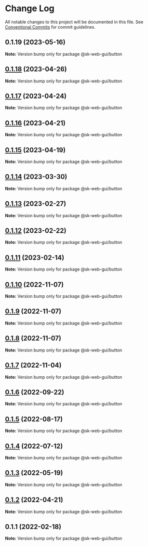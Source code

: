 # Change Log

All notable changes to this project will be documented in this file.
See [Conventional Commits](https://conventionalcommits.org) for commit guidelines.

## 0.1.19 (2023-05-16)

**Note:** Version bump only for package @sk-web-gui/button

## [0.1.18](https://github.com/Sundsvallskommun/web-shared-components/compare/@sk-web-gui/button@0.1.17...@sk-web-gui/button@0.1.18) (2023-04-26)

**Note:** Version bump only for package @sk-web-gui/button

## [0.1.17](https://github.com/Sundsvallskommun/web-shared-components/compare/@sk-web-gui/button@0.1.16...@sk-web-gui/button@0.1.17) (2023-04-24)

**Note:** Version bump only for package @sk-web-gui/button

## [0.1.16](https://github.com/Sundsvallskommun/web-shared-components/compare/@sk-web-gui/button@0.1.15...@sk-web-gui/button@0.1.16) (2023-04-21)

**Note:** Version bump only for package @sk-web-gui/button

## [0.1.15](https://github.com/Sundsvallskommun/web-shared-components/compare/@sk-web-gui/button@0.1.14...@sk-web-gui/button@0.1.15) (2023-04-19)

**Note:** Version bump only for package @sk-web-gui/button

## [0.1.14](https://github.com/Sundsvallskommun/web-shared-components/compare/@sk-web-gui/button@0.1.13...@sk-web-gui/button@0.1.14) (2023-03-30)

**Note:** Version bump only for package @sk-web-gui/button

## [0.1.13](https://github.com/Sundsvallskommun/web-shared-components/compare/@sk-web-gui/button@0.1.12...@sk-web-gui/button@0.1.13) (2023-02-27)

**Note:** Version bump only for package @sk-web-gui/button

## [0.1.12](https://github.com/Sundsvallskommun/web-shared-components/compare/@sk-web-gui/button@0.1.11...@sk-web-gui/button@0.1.12) (2023-02-22)

**Note:** Version bump only for package @sk-web-gui/button

## [0.1.11](https://github.com/Sundsvallskommun/web-shared-components/compare/@sk-web-gui/button@0.1.10...@sk-web-gui/button@0.1.11) (2023-02-14)

**Note:** Version bump only for package @sk-web-gui/button

## [0.1.10](https://github.com/Sundsvallskommun/web-shared-components/compare/@sk-web-gui/button@0.1.9...@sk-web-gui/button@0.1.10) (2022-11-07)

**Note:** Version bump only for package @sk-web-gui/button

## [0.1.9](https://github.com/Sundsvallskommun/web-shared-components/compare/@sk-web-gui/button@0.1.8...@sk-web-gui/button@0.1.9) (2022-11-07)

**Note:** Version bump only for package @sk-web-gui/button

## [0.1.8](https://github.com/Sundsvallskommun/web-shared-components/compare/@sk-web-gui/button@0.1.7...@sk-web-gui/button@0.1.8) (2022-11-07)

**Note:** Version bump only for package @sk-web-gui/button

## [0.1.7](https://github.com/Sundsvallskommun/web-shared-components/compare/@sk-web-gui/button@0.1.6...@sk-web-gui/button@0.1.7) (2022-11-04)

**Note:** Version bump only for package @sk-web-gui/button

## [0.1.6](https://github.com/Sundsvallskommun/web-shared-components/compare/@sk-web-gui/button@0.1.5...@sk-web-gui/button@0.1.6) (2022-09-22)

**Note:** Version bump only for package @sk-web-gui/button

## [0.1.5](https://github.com/Sundsvallskommun/web-shared-components/compare/@sk-web-gui/button@0.1.4...@sk-web-gui/button@0.1.5) (2022-08-17)

**Note:** Version bump only for package @sk-web-gui/button

## [0.1.4](https://github.com/Sundsvallskommun/web-shared-components/compare/@sk-web-gui/button@0.1.3...@sk-web-gui/button@0.1.4) (2022-07-12)

**Note:** Version bump only for package @sk-web-gui/button

## [0.1.3](https://github.com/Sundsvallskommun/web-shared-components/compare/@sk-web-gui/button@0.1.2...@sk-web-gui/button@0.1.3) (2022-05-19)

**Note:** Version bump only for package @sk-web-gui/button

## [0.1.2](https://github.com/Sundsvallskommun/web-shared-components/compare/@sk-web-gui/button@0.1.1...@sk-web-gui/button@0.1.2) (2022-04-21)

**Note:** Version bump only for package @sk-web-gui/button

## 0.1.1 (2022-02-18)

**Note:** Version bump only for package @sk-web-gui/button
